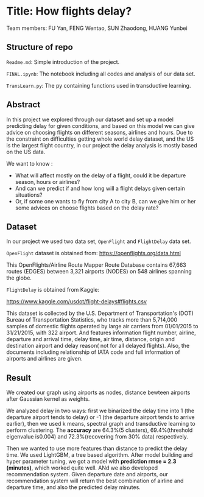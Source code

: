 # Title: How flights delay?
Team members: FU Yan, FENG Wentao, SUN Zhaodong, HUANG Yunbei

## Structure of repo
`Readme.md`: Simple introduction of the project.

`FINAL.ipynb`: The notebook including all codes and analysis of our data set.

`TransLearn.py`: The py containing functions used in transductive learning.

## Abstract
In this project we explored through our dataset and set up a model predicting delay for given conditions, and based on this model we can give advice on choosing flights on different seasons, airlines and hours. Due to the constraint on difficulties getting whole world delay dataset, and the US is the largest flight country, in our project the delay analysis is mostly based on the US data.

We want to know :

* What will affect mostly on the delay of a flight, could it be departure season, hours or airlines?
* And can we predict if and how long will a flight delays given certain situations?
* Or, if some one wants to fly from city A to city B, can we give him or her some advices on choose flights based on the delay rate?


## Dataset
In our project we used two data set, `OpenFlight` and `FlightDelay` data set.

`OpenFlight` dataset is obtained from: https://openflights.org/data.html

This OpenFlights/Airline Route Mapper Route Database contains 67,663 routes (EDGES) between 3,321 airports (NODES) on 548 airlines spanning the globe. 

`FlightDelay` is obtained from Kaggle:

https://www.kaggle.com/usdot/flight-delays#flights.csv

This dataset is collected by the U.S. Department of Transportation's (DOT) Bureau of Transportation Statistics, who tracks more than 5,714,000 samples of domestic flights operated by large air carriers from 01/01/2015 to 31/21/2015, with 322 airport. And features information flight number, airline, departure and arrival time, delay time, air time, distance, origin and destination airport and delay reason( not for all delayed flights). Also, the documents including relationship of IATA code and full information of airports and airlines are given. 

## Result
We created our graph using airports as nodes, distance bewteen airports after Gaussian kernel as weights.

We analyzed delay in two ways: first we binarized the delay time into 1 (the departure airport tends to delay) or -1 (the departure airport tends to arrive earlier), then we used k means, spectral graph and transductive learning to perform clustering. The **accuracy** are 64.3%(5 clusters), 69.4%(threshold eigenvalue is0.004) and 72.3%(recovering from 30% data) respectively.

Then we wanted to use more features than distance to predict the delay time. We used LightGBM, a tree based algorithm. After model building and hyper parameter tuning, we got a model with **prediction rmse = 2.3 (minutes)**, which worked quite well. ANd we also developed recommendation system. Given departure date and airports, our recommendation system will return the best combination of airline and departure time, and also the predicted delay minutes. 
